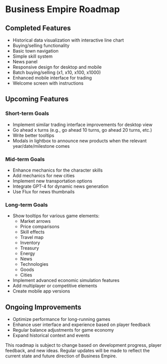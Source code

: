 # Business Empire Roadmap

## Completed Features
- Historical data visualization with interactive line chart
- Buying/selling functionality
- Basic town navigation
- Simple skill system
- News panel
- Responsive design for desktop and mobile
- Batch buying/selling (x1, x10, x100, x1000)
- Enhanced mobile interface for trading
- Welcome screen with instructions

## Upcoming Features

### Short-term Goals
- Implement similar trading interface improvements for desktop view
- Go ahead x turns (e.g., go ahead 10 turns, go ahead 20 turns, etc.)
- Write better tooltips
- Modals in lightbox to announce new products when the relevant year/date/milestone comes

### Mid-term Goals
- Enhance mechanics for the character skills
- Add mechanics for new cities
- Implement new transportation options
- Integrate GPT-4 for dynamic news generation
- Use Flux for news thumbnails

### Long-term Goals
- Show tooltips for various game elements:
  - Market arrows
  - Price comparisons
  - Skill effects
  - Travel map
  - Inventory
  - Treasury
  - Energy
  - News
  - Technologies
  - Goods
  - Cities
- Implement advanced economic simulation features
- Add multiplayer or competitive elements
- Create mobile app versions

## Ongoing Improvements
- Optimize performance for long-running games
- Enhance user interface and experience based on player feedback
- Regular balance adjustments for game economy
- Expand historical context and events

This roadmap is subject to change based on development progress, player feedback, and new ideas. Regular updates will be made to reflect the current state and future direction of Business Empire.